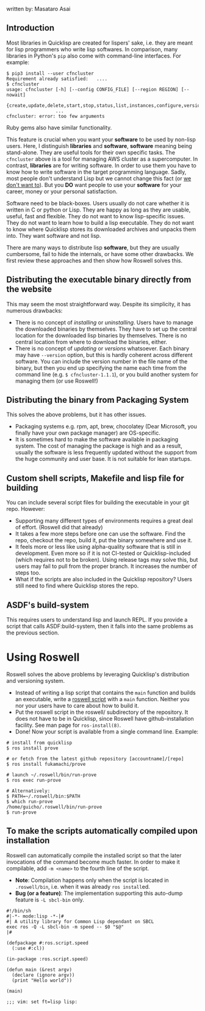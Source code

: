 written by: Masataro Asai

## Introduction

Most libraries in Quicklisp are created for lispers' sake, i.e. they are meant for lisp programmers who write lisp softwares. In comparison, many libraries in Python's `pip` also come with command-line interfaces. For example:

```
$ pip3 install --user cfncluster
Requirement already satisfied:   ....
$ cfncluster 
usage: cfncluster [-h] [--config CONFIG_FILE] [--region REGION] [--nowait]
                  {create,update,delete,start,stop,status,list,instances,configure,version}
                  ...
cfncluster: error: too few arguments
```

Ruby gems also have similar functionality.

This feature is crucial when you want your **software** to be used by non-lisp users.
Here, I distinguish **libraries** and **software**, **software** meaning being stand-alone. They are useful tools for their own specific tasks. The `cfncluster` above is a tool for managing AWS cluster as a supercomputer. 
In contrast, **libraries** are for writing software. In order to use them you have to know how to write software in the target programming language. Sadly, most people don't understand Lisp but we cannot change this fact (or [we don't want to](http://paulgraham.com/avg.html)). But you **DO** want people to use your **software** for your career, money or your personal satisfaction.

Software need to be black-boxes. Users usually do not care whether it is written in C or python or Lisp. They are happy as long as they are usable, useful, fast and flexible. They do not want to know lisp-specific issues. They do not want to learn how to build a lisp executable. They do not want to know where Quicklisp stores its downloaded archives and unpacks them into. They want software and not lisp.

There are many ways to distribute lisp **software**, but they are usually cumbersome, fail to hide the internals, or have some other drawbacks. We first review these approaches and then show how Roswell solves this.

## Distributing the executable binary directly from the website

This may seem the most straightforward way. Despite its simplicity, it has numerous drawbacks:

* There is no concept of *installing* or *uninstalling*. Users have to manage the downloaded binaries by themselves. They have to set up the central location for the downloaded lisp binaries by themselves. There is no central location from where to download the binaries, either.
* There is no concept of *updating* or *versions* whatsoever. Each binary may have `--version` option, but this is hardly coherent across different software. You can include the version number in the file name of the binary, but then you end up specifying the name each time from the command line (e.g. `$ cfncluster-1.1.1`), or you build another system for managing them (or use Roswell!)

## Distributing the binary from Packaging System

This solves the above problems, but it has other issues.

* Packaging systems e.g. rpm, apt, brew, chocolatey (Dear Microsoft, you finally have your own package manager) are OS-specific.
* It is sometimes hard to make the software available in packaging system. The cost of managing the package is high and as a result, usually the software is less frequently updated without the support from the huge community and user base. It is not suitable for lean startups.

## Custom shell scripts, Makefile and lisp file for building

You can include several script files for building the executable in your git repo. However:

* Supporting many different types of environments requires a great deal of effort. (Roswell did that already)
* It takes a few more steps before one can use the software. Find the repo, checkout the repo, build it, put the binary somewhere and use it.
* It feels more or less like using alpha-quality software that is still in development. Even more so if it is not CI-tested or Quicklisp-included (which requires not to be broken). Using release tags may solve this, but users may fail to pull from the proper branch. It increases the number of steps too.
* What if the scripts are also included in the Quicklisp repository? Users still need to find where Quicklisp stores the repo.

## ASDF's build-system

This requires users to understand lisp and launch REPL. If you provide a script that calls ASDF:build-system, then it falls into the same problems as the previous section.

# Using Roswell

Roswell solves the above problems by leveraging Quicklisp's distribution and versioning system.

* Instead of writing a lisp script that contains the `main` function and builds an executable, write a [roswell script](https://github.com/roswell/roswell/wiki/Roswell-as-a-Scripting-Environment) with a `main` function. Neither you nor your users have to care about how to build it.
* Put the roswell script in the roswell/ subdirectory of the repository. It does not have to be in Quicklisp, since Roswell have github-installation facility. See man page for `ros-install(8)`.
* Done! Now your script is available from a single command line. Example:

```
# install from quicklisp
$ ros install prove

# or fetch from the latest github repository [accountname]/[repo]
$ ros install fukamachi/prove

# launch ~/.roswell/bin/run-prove
$ ros exec run-prove

# Alternatively:
$ PATH=~/.roswell/bin:$PATH
$ which run-prove
/home/guicho/.roswell/bin/run-prove
$ run-prove
```

## To make the scripts automatically compiled upon installation

Roswell can automatically compile the installed script so that the later invocations of the command become much faster.
In order to make it compilable, add `-m <name>` to the fourth line of the script.

+ **Note**: Compilation happens only when the script is located in `.roswell/bin`, i.e. when it was already `ros install`ed.
+ **Bug (or a feature)**: The implementation supporting this auto-dump feature is `-L sbcl-bin` only. 

<!-- Compilation may run again and again when the fourth line does not include the implementation specifier `-L sbcl-bin`. -->

```
#!/bin/sh
#|-*- mode:lisp -*-|#
#| A utility library for Common Lisp dependant on SBCL
exec ros -Q -L sbcl-bin -m speed -- $0 "$@"
|#

(defpackage #:ros.script.speed
  (:use #:cl))

(in-package :ros.script.speed)

(defun main (&rest argv)
  (declare (ignore argv))
  (print "Hello world"))

(main)

;;; vim: set ft=lisp lisp:
```


